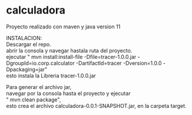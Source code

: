 # calculadora
Proyecto realizado con maven y java  version 11

INSTALACION:<br/>
Descargar el repo.<br/>
abrir la consola y navegar hastala ruta del proyecto. <br/>
ejecutar " mvn install:install-file -Dfile=tracer-1.0.0.jar -DgroupId=io.corp.calculator -DartifactId=tracer -Dversion=1.0.0 -Dpackaging=jar" <br/>
esto instala la Libreria tracer-1.0.0.jar <br/>

Para generar el archivo jar, <br/> navegar por la consola hasta el proyecto y ejecutar <br/> " mvn clean package", <br/>esto crea el archivo calculadora-0.0.1-SNAPSHOT.jar, en la carpeta target.




